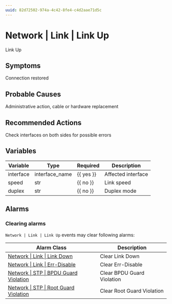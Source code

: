 ```yaml
---
uuid: 82d72502-974a-4c42-8fe4-c4d2aae71d5c
---
```

# Network | Link | Link Up

Link Up

## Symptoms

Connection restored

## Probable Causes

Administrative action, cable or hardware replacement

## Recommended Actions

Check interfaces on both sides for possible errors

## Variables

| Variable  | Type           | Required  | Description        |
| --------- | -------------- | --------- | ------------------ |
| interface | interface_name | {{ yes }} | Affected interface |
| speed     | str            | {{ no }}  | Link speed         |
| duplex    | str            | {{ no }}  | Duplex mode        |

## Alarms

### Clearing alarms

`Network | Link | Link Up` events may clear following alarms:

| Alarm Class                                                                                                    | Description                |
| -------------------------------------------------------------------------------------------------------------- | -------------------------- |
| [Network \| Link \| Link Down](../../../alarm-classes-reference/network/link/link-down.md)                     | Clear Link Down            |
| [Network \| Link \| Err-Disable](../../../alarm-classes-reference/network/link/err-disable.md)                 | Clear Err-Disable          |
| [Network \| STP \| BPDU Guard Violation](../../../alarm-classes-reference/network/stp/bpdu-guard-violation.md) | Clear BPDU Guard Violation |
| [Network \| STP \| Root Guard Violation](../../../alarm-classes-reference/network/stp/root-guard-violation.md) | Clear Root Guard Violation |
